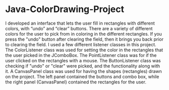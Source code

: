 # Java-ColorDrawing-Project

I developed an interface that lets the user fill in rectangles with different colors, with “undo” and “clear” buttons. There are a variety of different colors for the user to pick from in coloring in the different rectangles. If you press the "undo" button after clearing the field, then it brings you back prior to clearing the field. I used a few different listener classes in this project. The ColorListener class was used for setting the color in the rectangles that the user picked in the JComboBox. The PointListener class was for if the user clicked on the rectangles with a mouse. The ButtonListener class was checking if "undo" or "clear" were picked, and the functionality along with it. A CanvasPanel class was used for having the shapes (rectangles) drawn on the project. The left panel contained the buttons and combo box, while the right panel (CanvasPanel) contained the rectangles for the user.
